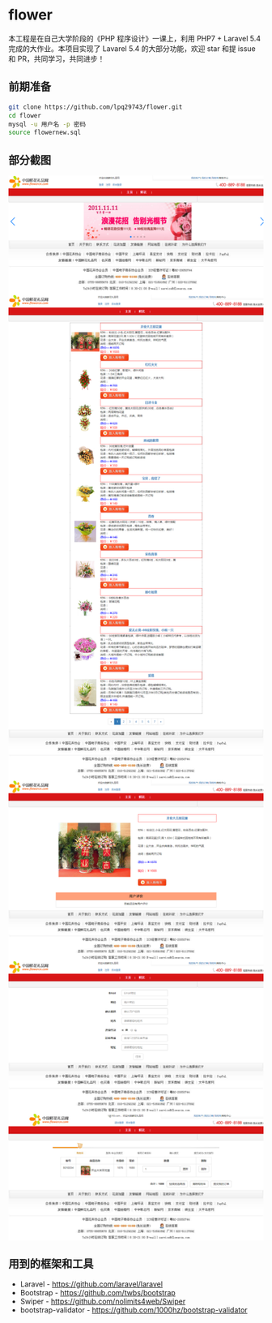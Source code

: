 # flower

本工程是在自己大学阶段的《PHP 程序设计》一课上，利用 PHP7 + Laravel 5.4 完成的大作业。本项目实现了 Lavarel 5.4 的大部分功能，欢迎 star 和提 issue 和 PR，共同学习，共同进步！

## 前期准备

```bash
git clone https://github.com/lpq29743/flower.git
cd flower
mysql -u 用户名 -p 密码
source flowernew.sql
```

## 部分截图

<img src="https://github.com/lpq29743/flower/blob/master/screenshots/flower.png" weight="400" alt="鲜花网" align=center />
<img src="https://github.com/lpq29743/flower/blob/master/screenshots/showflower.png" weight="400" alt="显示鲜花" align=center />
<img src="https://github.com/lpq29743/flower/blob/master/screenshots/flowerdetail.png" weight="400" alt="鲜花详情" align=center />
<img src="https://github.com/lpq29743/flower/blob/master/screenshots/register.png" weight="400" alt="注册" align=center />
<img src="https://github.com/lpq29743/flower/blob/master/screenshots/shoplist.png" weight="400" alt="购物车" align=center />

## 用到的框架和工具

* Laravel - https://github.com/laravel/laravel
* Bootstrap - https://github.com/twbs/bootstrap
* Swiper - https://github.com/nolimits4web/Swiper
* bootstrap-validator - https://github.com/1000hz/bootstrap-validator